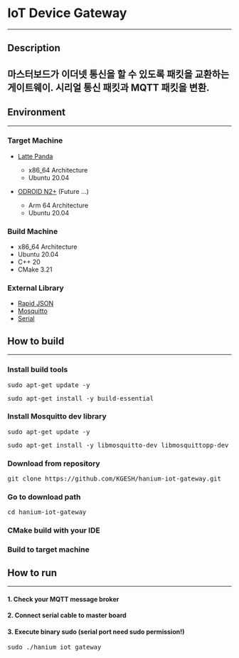 # IoT Device Gateway

---

## Description

마스터보드가 이더넷 통신을 할 수 있도록 패킷을 교환하는 게이트웨이. 
시리얼 통신 패킷과 MQTT 패킷을 변환.
---


## Environment

---

### Target Machine 

- [Latte Panda](https://www.lattepanda.com/products/3.html)
  - x86_64 Architecture
  - Ubuntu 20.04
  

- [ODROID N2+](https://www.hardkernel.com/ko/shop/odroid-n2-with-4gbyte-ram-2/) (Future ...)
  - Arm 64 Architecture
  - Ubuntu 20.04


### Build Machine

- x86_64 Architecture
- Ubuntu 20.04
- C++ 20
- CMake 3.21

### External Library

- [Rapid JSON](https://rapidjson.org/)
- [Mosquitto](https://github.com/eclipse/mosquitto)
- [Serial](https://github.com/wjwwood/serial)


## How to build

---

### Install build tools
<pre>sudo apt-get update -y</pre>
<pre>sudo apt-get install -y build-essential</pre>

### Install Mosquitto dev library

<pre>sudo apt-get update -y</pre>
<pre>sudo apt-get install -y libmosquitto-dev libmosquittopp-dev</pre>

### Download from repository

<pre>git clone https://github.com/KGESH/hanium-iot-gateway.git</pre>

### Go to download path

<pre>cd hanium-iot-gateway</pre>

### CMake build with your IDE

### Build to target machine

## How to run

---

#### 1. Check your MQTT message broker
#### 2. Connect serial cable to master board
#### 3. Execute binary sudo (serial port need sudo permission!)

<pre>sudo ./hanium_iot_gateway</pre>

